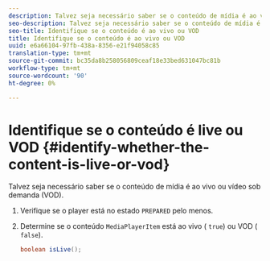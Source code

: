 ```yaml
---
description: Talvez seja necessário saber se o conteúdo de mídia é ao vivo ou vídeo sob demanda (VOD).
seo-description: Talvez seja necessário saber se o conteúdo de mídia é ao vivo ou vídeo sob demanda (VOD).
seo-title: Identifique se o conteúdo é ao vivo ou VOD
title: Identifique se o conteúdo é ao vivo ou VOD
uuid: e6a66104-97fb-438a-8356-e21f94058c85
translation-type: tm+mt
source-git-commit: bc35da8b258056809ceaf18e33bed631047bc81b
workflow-type: tm+mt
source-wordcount: '90'
ht-degree: 0%

---
```



# Identifique se o conteúdo é live ou VOD {#identify-whether-the-content-is-live-or-vod}

Talvez seja necessário saber se o conteúdo de mídia é ao vivo ou vídeo sob demanda (VOD).

1. Verifique se o player está no estado `PREPARED` pelo menos.
1. Determine se o conteúdo `MediaPlayerItem` está ao vivo ( `true`) ou VOD ( `false`).

   ```java
   boolean isLive();
   ```
